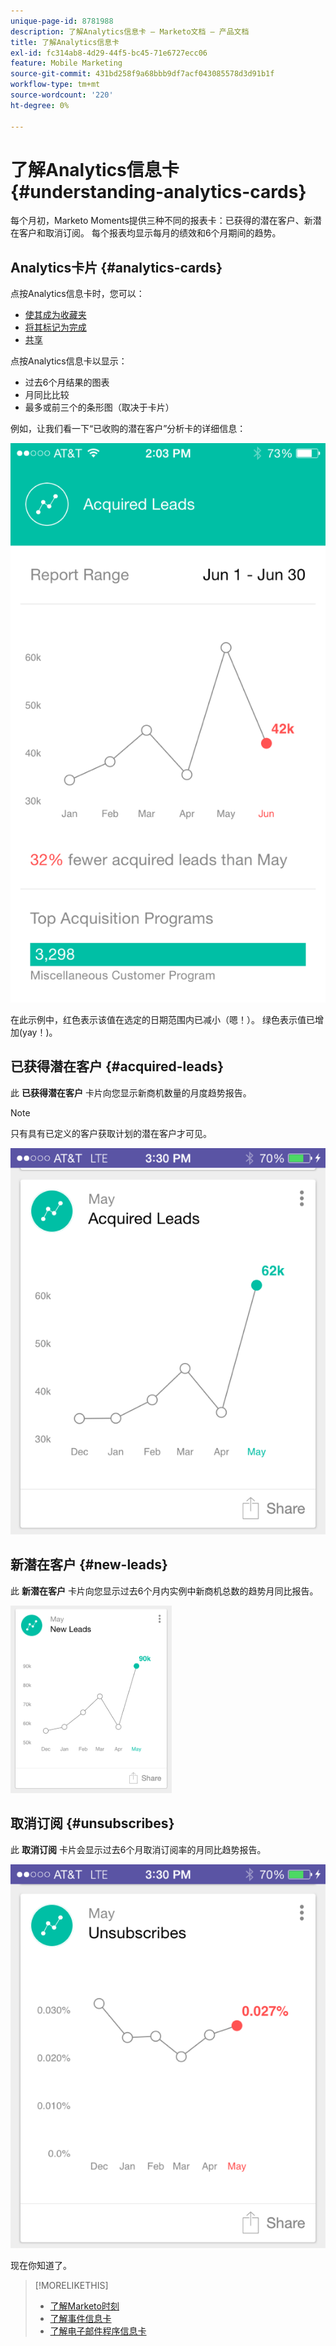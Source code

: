 ```yaml
---
unique-page-id: 8781988
description: 了解Analytics信息卡 — Marketo文档 — 产品文档
title: 了解Analytics信息卡
exl-id: fc314ab8-4d29-44f5-bc45-71e6727ecc06
feature: Mobile Marketing
source-git-commit: 431bd258f9a68bbb9df7acf043085578d3d91b1f
workflow-type: tm+mt
source-wordcount: '220'
ht-degree: 0%

---
```


# 了解Analytics信息卡 {#understanding-analytics-cards}

每个月初，Marketo Moments提供三种不同的报表卡：已获得的潜在客户、新潜在客户和取消订阅。 每个报表均显示每月的绩效和6个月期间的趋势。

## Analytics卡片 {#analytics-cards}

点按Analytics信息卡时，您可以：

* [使其成为收藏夹](/help/marketo/product-docs/core-marketo-concepts/mobile-apps/marketo-moments/working-with-moments/creating-a-favorite.md)
* [将其标记为完成](/help/marketo/product-docs/core-marketo-concepts/mobile-apps/marketo-moments/working-with-moments/marking-it-done.md)
* [共享](/help/marketo/product-docs/core-marketo-concepts/mobile-apps/marketo-moments/working-with-moments/sharing-a-moment.md)

点按Analytics信息卡以显示：

* 过去6个月结果的图表
* 月同比比较
* 最多或前三个的条形图（取决于卡片）

例如，让我们看一下“已收购的潜在客户”分析卡的详细信息：

![](assets/image2015-7-6-14-3a5-3a25.png)

在此示例中，红色表示该值在选定的日期范围内已减小（嗯！）。 绿色表示值已增加(yay！)。

## 已获得潜在客户 {#acquired-leads}

此 **已获得潜在客户** 卡片向您显示新商机数量的月度趋势报告。

>[!NOTE]
>
>只有具有已定义的客户获取计划的潜在客户才可见。

![](assets/image2015-6-30-14-3a31-3a40.png)

## 新潜在客户 {#new-leads}

此 **新潜在客户** 卡片向您显示过去6个月内实例中新商机总数的趋势月同比报告。

![](assets/image2015-6-30-14-3a33-3a23.png)

## 取消订阅 {#unsubscribes}

此 **取消订阅** 卡片会显示过去6个月取消订阅率的月同比趋势报告。

![](assets/image2015-6-30-14-3a29-3a3.png)

现在你知道了。

>[!MORELIKETHIS]
>
>* [了解Marketo时刻](/help/marketo/product-docs/core-marketo-concepts/mobile-apps/marketo-moments/understanding-moments/understanding-marketo-moments.md)
>* [了解事件信息卡](/help/marketo/product-docs/core-marketo-concepts/mobile-apps/marketo-moments/understanding-moments/understanding-event-cards.md)
>* [了解电子邮件程序信息卡](/help/marketo/product-docs/core-marketo-concepts/mobile-apps/marketo-moments/understanding-moments/understanding-email-program-cards.md)
